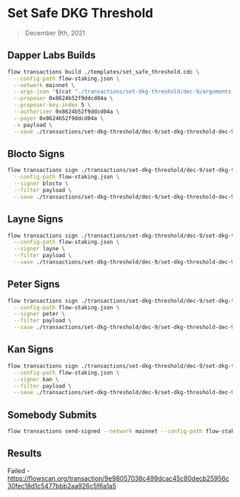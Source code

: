 # Set Safe DKG Threshold

> December 9th, 2021

## Dapper Labs Builds

```sh
flow transactions build ./templates/set_safe_threshold.cdc \
  --config-path flow-staking.json \
  --network mainnet \
  --args-json "$(cat "./transactions/set-dkg-threshold/dec-9/arguments.json")" \
  --proposer 0x8624b52f9ddcd04a \
  --proposer-key-index 5 \
  --authorizer 0x8624b52f9ddcd04a \
  --payer 0x8624b52f9ddcd04a \
  -x payload \
  --save ./transactions/set-dkg-threshold/dec-9/set-dkg-threshold-dec-9-unsigned.rlp
```

## Blocto Signs

```sh
flow transactions sign ./transactions/set-dkg-threshold/dec-9/set-dkg-threshold-dec-9-unsigned.rlp \
  --config-path flow-staking.json \
  --signer blocto \
  --filter payload \
  --save ./transactions/set-dkg-threshold/dec-9/set-dkg-threshold-dec-9-sig-1.rlp
```

## Layne Signs

```sh
flow transactions sign ./transactions/set-dkg-threshold/dec-9/set-dkg-threshold-dec-9-sig-1.rlp \
  --config-path flow-staking.json \
  --signer layne \
  --filter payload \
  --save ./transactions/set-dkg-threshold/dec-9/set-dkg-threshold-dec-9-sig-2.rlp
```

## Peter Signs

```sh
flow transactions sign ./transactions/set-dkg-threshold/dec-9/set-dkg-threshold-dec-9-sig-2.rlp \
  --config-path flow-staking.json \
  --signer peter \
  --filter payload \
  --save ./transactions/set-dkg-threshold/dec-9/set-dkg-threshold-dec-9-sig-3.rlp
```

## Kan Signs

```sh
flow transactions sign ./transactions/set-dkg-threshold/dec-9/set-dkg-threshold-dec-9-sig-3.rlp \
  --config-path flow-staking.json \
  --signer kan \
  --filter payload \
  --save ./transactions/set-dkg-threshold/dec-9/set-dkg-threshold-dec-9-sig-complete.rlp
```


## Somebody Submits

```sh
flow transactions send-signed --network mainnet --config-path flow-staking.json ./transactions/set-dkg-threshold/dec-9/set-dkg-threshold-dec-9-sig-complete.rlp
```

## Results

Failed - https://flowscan.org/transaction/9e98057038c499dcac45c80decb25956c30fec18d1c5477bbb2aa926c5f6a1a5
